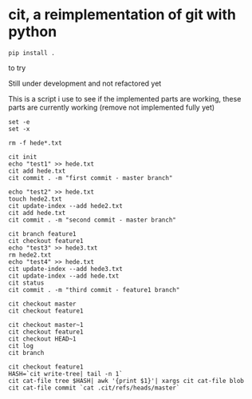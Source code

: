 cit, a reimplementation of git with python
==========================================

```
pip install .
```
to try

Still under development and not refactored yet

This is a script i use to see if the implemented parts are working, these parts are currently working
(remove not implemented fully yet)

```
set -e
set -x

rm -f hede*.txt

cit init
echo "test1" >> hede.txt
cit add hede.txt
cit commit . -m "first commit - master branch"

echo "test2" >> hede.txt
touch hede2.txt
cit update-index --add hede2.txt
cit add hede.txt
cit commit . -m "second commit - master branch"

cit branch feature1
cit checkout feature1
echo "test3" >> hede3.txt
rm hede2.txt
echo "test4" >> hede.txt
cit update-index --add hede3.txt
cit update-index --add hede.txt
cit status
cit commit . -m "third commit - feature1 branch"

cit checkout master
cit checkout feature1

cit checkout master~1
cit checkout feature1
cit checkout HEAD~1
cit log
cit branch

cit checkout feature1
HASH=`cit write-tree| tail -n 1`
cit cat-file tree $HASH| awk '{print $1}'| xargs cit cat-file blob
cit cat-file commit `cat .cit/refs/heads/master`
```
